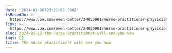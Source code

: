 ```yaml
---
date: '2024-01-30T23:21:09.000Z'
isBasedOn: >-
  https://www.vox.com/even-better/24050901/nurse-practitioner-physician-assistant-doctor-health-care-quality
link: >-
  https://www.vox.com/even-better/24050901/nurse-practitioner-physician-assistant-doctor-health-care-quality
slug: 2024-01-30-the-nurse-practitioner-will-see-you-now
tags: []
title: The nurse practitioner will see you now
---
```



